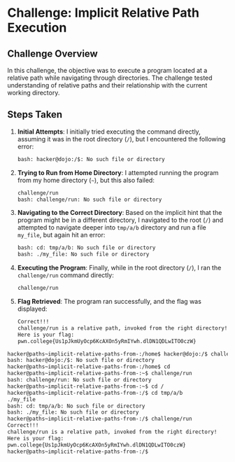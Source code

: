 # Challenge: Implicit Relative Path Execution

## Challenge Overview

In this challenge, the objective was to execute a program located at a relative path while navigating through directories. The challenge tested understanding of relative paths and their relationship with the current working directory.

## Steps Taken

1. **Initial Attempts**:
   I initially tried executing the command directly, assuming it was in the root directory (`/`), but I encountered the following error:
   ```bash
   bash: hacker@dojo:/$: No such file or directory
   ```

2. **Trying to Run from Home Directory**:
   I attempted running the program from my home directory (`~`), but this also failed:
   ```bash
   challenge/run
   bash: challenge/run: No such file or directory
   ```

3. **Navigating to the Correct Directory**:
   Based on the implicit hint that the program might be in a different directory, I navigated to the root (`/`) and attempted to navigate deeper into `tmp/a/b` directory and run a file `my_file`, but again hit an error:
   ```bash
   bash: cd: tmp/a/b: No such file or directory
   bash: ./my_file: No such file or directory
   ```

4. **Executing the Program**:
   Finally, while in the root directory (`/`), I ran the `challenge/run` command directly:
   ```bash
   challenge/run
   ```

5. **Flag Retrieved**:
   The program ran successfully, and the flag was displayed:
   ```bash
   Correct!!!
   challenge/run is a relative path, invoked from the right directory!
   Here is your flag:
   pwn.college{Us1pJkmUyOcp6KcAXOn5yRmIYwh.dlDN1QDLwITO0czW}
   ```



```bash
hacker@paths~implicit-relative-paths-from-:/home$ hacker@dojo:/$ challenge/run
bash: hacker@dojo:/$: No such file or directory
hacker@paths~implicit-relative-paths-from-:/home$ cd
hacker@paths~implicit-relative-paths-from-:~$ challenge/run
bash: challenge/run: No such file or directory
hacker@paths~implicit-relative-paths-from-:~$ cd /
hacker@paths~implicit-relative-paths-from-:/$ cd tmp/a/b
./my_file
bash: cd: tmp/a/b: No such file or directory
bash: ./my_file: No such file or directory
hacker@paths~implicit-relative-paths-from-:/$ challenge/run
Correct!!!
challenge/run is a relative path, invoked from the right directory!
Here is your flag:
pwn.college{Us1pJkmUyOcp6KcAXOn5yRmIYwh.dlDN1QDLwITO0czW}
hacker@paths~implicit-relative-paths-from-:/$ 

```
